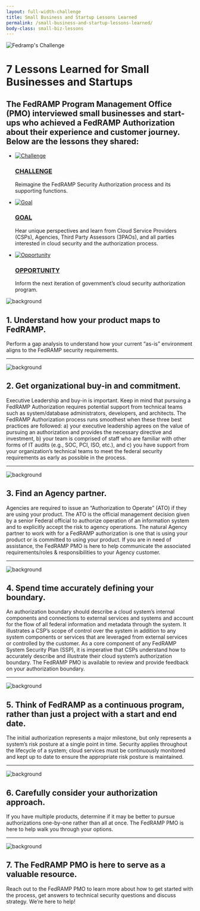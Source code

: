```yaml
---
layout: full-width-challenge
title: Small Business and Startup Lessons Learned 
permalink: /small-business-and-startup-lessons-learned/
body-class: small-biz-lessons
---
```

<div class="lessons-top">
<div class="image-container">
<img alt="Fedramp's Challenge" title="Fedramp's Challenge" src="{{site.baseurl}}/assets/img/fedramp-challenge-logo.png">
<h1>7 Lessons Learned for Small Businesses and Startups</h1>
<h2>
The FedRAMP Program Management Office (PMO) interviewed small businesses and start-ups who achieved a FedRAMP Authorization about their experience and customer journey. Below are the lessons they shared:
</h2>
</div>
<ul class="challenge-goal-opportunity">
<li class="challenge">
<a href="#challenge"><img alt="Challenge" title="Challenge" src="{{site.baseurl}}/assets/img/challenge-icon.png"></a>
<a href="#challenge"><h3>CHALLENGE</h3></a>
<p>Reimagine the FedRAMP Security Authorization process and its supporting functions.</p>
</li>
<li class="goal">
<a href="#goal"><img alt="Goal" title="Goal" src="{{site.baseurl}}/assets/img/goal-icon.png"></a>
<a href="#goal"><h3>GOAL</h3></a>
<p>Hear unique perspectives and learn from Cloud Service Providers (CSPs), Agencies, Third Party Assessors (3PAOs), and all parties interested in cloud security and the authorization process.</p>
</li>
<li class="opportunity">
<a href="#opportunity"><img alt="Opportunity" title="Opportunity" src="{{site.baseurl}}/assets/img/opportunity-icon.png"></a>
<a href="#opportunity"><h3>OPPORTUNITY</h3></a>
<p>Inform the next iteration of government’s cloud security authorization program.</p>
</li>
</ul>
</div>
<div class="lessons-list">
<div class="inner">
<span class="title">
<img alt="background" title="background" src="{{site.baseurl}}/assets/img/background-icon.png"><h2>1. Understand how your product maps to FedRAMP. </h2>
</span>
<p>
Perform a gap analysis to understand how your current “as-is” environment aligns to the FedRAMP security requirements. 
</p>
  <hr>
<span class="title">
 <img alt="background" title="background" src="{{site.baseurl}}/assets/img/background-icon.png"><h2>2. Get organizational buy-in and commitment.</h2>
</span>
<p>
Executive Leadership and buy-in is important. Keep in mind that pursuing a FedRAMP Authorization requires potential support from technical teams such as system/database administrators, developers, and architects. The FedRAMP Authorization process runs smoothest when these three best practices are followed: a) your executive leadership agrees on the value of pursuing an authorization and provides the necessary directive and investment, b) your team is comprised of staff who are familiar with other forms of IT audits (e.g., SOC, PCI, ISO, etc.), and c) you have support from your organization’s technical teams to meet the federal security requirements as early as possible in the process.
</p>
  <hr>
<span class="title">
<img alt="background" title="background" src="{{site.baseurl}}/assets/img/background-icon.png"><h2>3. Find an Agency partner.</h2>
</span>
<p>
Agencies are required to issue an “Authorization to Operate” (ATO) if they are using your product. The ATO is the official management decision given by a senior Federal official to authorize operation of an information system and to explicitly accept the risk to agency operations. The natural Agency partner to work with for a FedRAMP authorization is one that is using your product or is committed to using your product.  If you are in need of assistance, the FedRAMP PMO is here to help communicate  the associated requirements/roles & responsibilities to your Agency customer.
</p>
  <hr>
<span class="title">
<img alt="background" title="background" src="{{site.baseurl}}/assets/img/background-icon.png"><h2>4. Spend time accurately defining your boundary.</h2>
</span>
<p>
An authorization boundary should describe a cloud system’s internal components and connections to external services and systems and account for the flow of all federal information and metadata through the system. It illustrates a CSP’s scope of control over the system in addition to any system components or services that are leveraged from external services or controlled by the customer. As a core component of any FedRAMP System Security Plan (SSP), it is imperative that CSPs understand how to accurately describe and illustrate their cloud system’s authorization boundary. The FedRAMP PMO is available to review and provide feedback on your authorization boundary. </p>
  <hr>
<span class="title">
  <img alt="background" title="background" src="{{site.baseurl}}/assets/img/background-icon.png"><h2>5. Think of FedRAMP as a continuous program, rather than just a project with a start and end date. </h2>
</span>
<p>
The initial authorization represents a major milestone, but only represents a system’s risk posture at a single point in time. Security applies throughout the lifecycle of a system; cloud services must be continuously monitored and kept up to date to ensure the appropriate risk posture is maintained.
</p>
  <hr>
<span class="title">
<img alt="background" title="background" src="{{site.baseurl}}/assets/img/background-icon.png"><h2>6. Carefully consider your authorization approach.</h2>
</span>
<p>If you have multiple products, determine if it may be better to pursue authorizations one-by-one rather than all at once. The FedRAMP PMO is here to help walk you through your options.</p>
  <hr>
<span class="title">
<img alt="background" title="background" src="{{site.baseurl}}/assets/img/background-icon.png"><h2>7. The FedRAMP PMO is here to serve as a valuable resource.</h2>
</span>
<p>
Reach out to the FedRAMP PMO to learn more about how to get started with the process, get answers to technical security questions and discuss strategy. We’re here to help! </p>
</div>
</div>